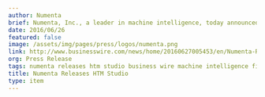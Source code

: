 ```yaml
---
author: Numenta
brief: Numenta, Inc., a leader in machine intelligence, today announced the release of HTM Studio for anomaly detection, a desktop tool that makes it easy for businesses to experiment with advanced machine intelligence algorithms to uncover anomalies in their streaming data.
date: 2016/06/26
featured: false
image: /assets/img/pages/press/logos/numenta.png
link: http://www.businesswire.com/news/home/20160627005453/en/Numenta-Releases-HTM-Studio
org: Press Release
tags: numenta releases htm studio business wire machine intelligence find anomalies streaming data
title: Numenta Releases HTM Studio
type: item
---
```

